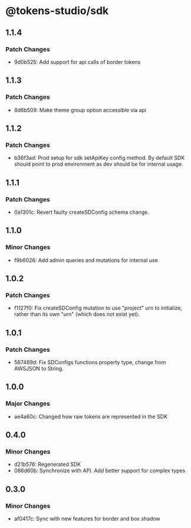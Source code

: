 # @tokens-studio/sdk

## 1.1.4

### Patch Changes

-   9d0b525: Add support for api calls of border tokens

## 1.1.3

### Patch Changes

-   8d6b509: Make theme group option accessible via api

## 1.1.2

### Patch Changes

-   b36f3ad: Prod setup for sdk setApiKey config method. By default SDK should point to prod environment as dev should be for internal usage.

## 1.1.1

### Patch Changes

-   0a1301c: Revert faulty createSDConfig schema change.

## 1.1.0

### Minor Changes

-   f9b6026: Add admin queries and mutations for internal use

## 1.0.2

### Patch Changes

-   f1127f0: Fix createSDConfig mutation to use "project" urn to initialize, rather than its own "urn" (which does not exist yet).

## 1.0.1

### Patch Changes

-   567489d: Fix SDConfigs functions property type, change from AWSJSON to String.

## 1.0.0

### Major Changes

-   ae4a60c: Changed how raw tokens are represented in the SDK

## 0.4.0

### Minor Changes

-   d21b576: Regenerated SDK
-   086d60b: Synchronize with API. Add better support for complex types

## 0.3.0

### Minor Changes

-   af0417c: Sync with new features for border and box shadow
